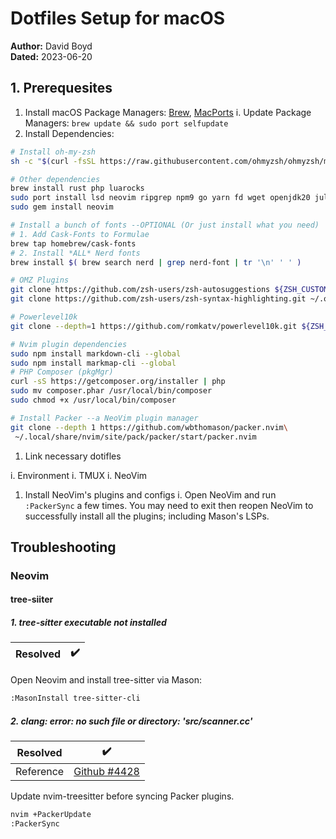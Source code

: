 # Dotfiles Setup for macOS

**Author:** David Boyd<br>
**Dated:** 2023-06-20

## 1. Prerequesites

1. Install macOS Package Managers: [Brew][brew], [MacPorts][port-install]
  i. Update Package Managers: `brew update && sudo port selfupdate`
1. Install Dependencies:

``` bash
# Install oh-my-zsh
sh -c "$(curl -fsSL https://raw.githubusercontent.com/ohmyzsh/ohmyzsh/master/tools/install.sh)"

# Other dependencies
brew install rust php luarocks
sudo port install lsd neovim ripgrep npm9 go yarn fd wget openjdk20 julia
sudo gem install neovim

# Install a bunch of fonts --OPTIONAL (Or just install what you need)
# 1. Add Cask-Fonts to Formulae
brew tap homebrew/cask-fonts
# 2. Install *ALL* Nerd fonts
brew install $( brew search nerd | grep nerd-font | tr '\n' ' ' )

# OMZ Plugins
git clone https://github.com/zsh-users/zsh-autosuggestions ${ZSH_CUSTOM:-~/.oh-my-zsh/custom}/plugins/zsh-autosuggestions
git clone https://github.com/zsh-users/zsh-syntax-highlighting.git ~/.oh-my-zsh/custom/plugins/zsh-syntax-highlighting

# Powerlevel10k
git clone --depth=1 https://github.com/romkatv/powerlevel10k.git ${ZSH_CUSTOM:-$HOME/.oh-my-zsh/custom}/themes/powerlevel10k

# Nvim plugin dependencies
sudo npm install markdown-cli --global
sudo npm install markmap-cli --global
# PHP Composer (pkgMgr)
curl -sS https://getcomposer.org/installer | php
sudo mv composer.phar /usr/local/bin/composer 
sudo chmod +x /usr/local/bin/composer

# Install Packer --a NeoVim plugin manager
git clone --depth 1 https://github.com/wbthomason/packer.nvim\
 ~/.local/share/nvim/site/pack/packer/start/packer.nvim
```

1. Link necessary dotifles

  i. Environment
  i. TMUX
  i. NeoVim

1. Install NeoVim's plugins and configs
  i. Open NeoVim and run `:PackerSync` a few times. You may need to exit then reopen NeoVim to successfully install all the plugins; including Mason's LSPs.

## Troubleshooting

### Neovim 

#### tree-siiter 

##### 1. tree-sitter executable not installed

| Resolved | :heavy_check_mark: |
|----------|--------------------|

Open Neovim and install tree-sitter via Mason:

``` bash
:MasonInstall tree-sitter-cli
```

##### 2. clang: error: no such file or directory: 'src/scanner.cc' 

| Resolved  | :heavy_check_mark:   |
|-----------|----------------------|
| Reference | [Github #4428][4428] |

Update nvim-treesitter before syncing Packer plugins.

``` bash
nvim +PackerUpdate
:PackerSync
```

<!-- References -->

[brew]: https://brew.sh/
[port-install]: https://guide.macports.org/chunked/installing.macports.html
[nvim-install]: https://github.com/neovim/neovim/wiki/Installing-Neovim
[omz-install]: https://ohmyz.sh/#install
[4428]: https://github.com/nvim-treesitter/nvim-treesitter/issues/4428
